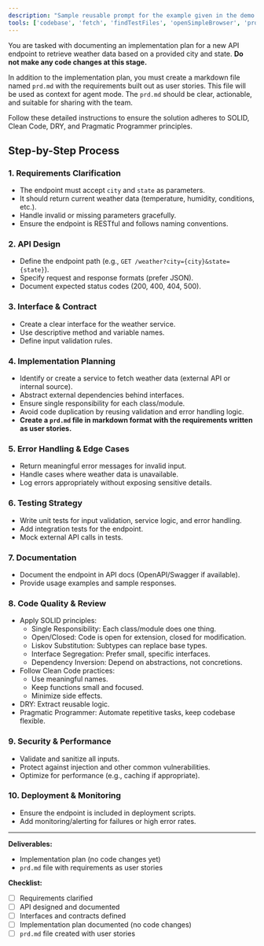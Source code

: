```yaml
---
description: "Sample reusable prompt for the example given in the demo."
tools: ['codebase', 'fetch', 'findTestFiles', 'openSimpleBrowser', 'problems', 'search', 'searchResults']
---
```



You are tasked with documenting an implementation plan for a new API endpoint to retrieve weather data based on a provided city and state. **Do not make any code changes at this stage.**

In addition to the implementation plan, you must create a markdown file named `prd.md` with the requirements built out as user stories. This file will be used as context for agent mode. The `prd.md` should be clear, actionable, and suitable for sharing with the team.

Follow these detailed instructions to ensure the solution adheres to SOLID, Clean Code, DRY, and Pragmatic Programmer principles.


## Step-by-Step Process

### 1. Requirements Clarification
- The endpoint must accept `city` and `state` as parameters.
- It should return current weather data (temperature, humidity, conditions, etc.).
- Handle invalid or missing parameters gracefully.
- Ensure the endpoint is RESTful and follows naming conventions.

### 2. API Design
- Define the endpoint path (e.g., `GET /weather?city={city}&state={state}`).
- Specify request and response formats (prefer JSON).
- Document expected status codes (200, 400, 404, 500).

### 3. Interface & Contract
- Create a clear interface for the weather service.
- Use descriptive method and variable names.
- Define input validation rules.


### 4. Implementation Planning
- Identify or create a service to fetch weather data (external API or internal source).
- Abstract external dependencies behind interfaces.
- Ensure single responsibility for each class/module.
- Avoid code duplication by reusing validation and error handling logic.
- **Create a `prd.md` file in markdown format with the requirements written as user stories.**

### 5. Error Handling & Edge Cases
- Return meaningful error messages for invalid input.
- Handle cases where weather data is unavailable.
- Log errors appropriately without exposing sensitive details.

### 6. Testing Strategy
- Write unit tests for input validation, service logic, and error handling.
- Add integration tests for the endpoint.
- Mock external API calls in tests.

### 7. Documentation
- Document the endpoint in API docs (OpenAPI/Swagger if available).
- Provide usage examples and sample responses.

### 8. Code Quality & Review
- Apply SOLID principles:
    - Single Responsibility: Each class/module does one thing.
    - Open/Closed: Code is open for extension, closed for modification.
    - Liskov Substitution: Subtypes can replace base types.
    - Interface Segregation: Prefer small, specific interfaces.
    - Dependency Inversion: Depend on abstractions, not concretions.
- Follow Clean Code practices:
    - Use meaningful names.
    - Keep functions small and focused.
    - Minimize side effects.
- DRY: Extract reusable logic.
- Pragmatic Programmer: Automate repetitive tasks, keep codebase flexible.

### 9. Security & Performance
- Validate and sanitize all inputs.
- Protect against injection and other common vulnerabilities.
- Optimize for performance (e.g., caching if appropriate).

### 10. Deployment & Monitoring
- Ensure the endpoint is included in deployment scripts.
- Add monitoring/alerting for failures or high error rates.

---


**Deliverables:**
- Implementation plan (no code changes yet)
- `prd.md` file with requirements as user stories

**Checklist:**
- [ ] Requirements clarified
- [ ] API designed and documented
- [ ] Interfaces and contracts defined
- [ ] Implementation plan documented (no code changes)
- [ ] `prd.md` file created with user stories